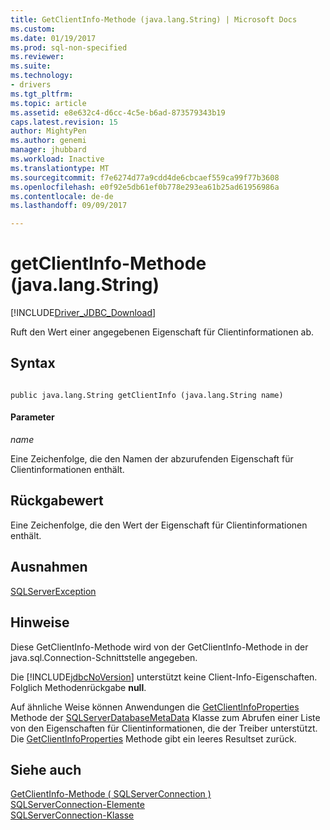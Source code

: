 ```yaml
---
title: GetClientInfo-Methode (java.lang.String) | Microsoft Docs
ms.custom: 
ms.date: 01/19/2017
ms.prod: sql-non-specified
ms.reviewer: 
ms.suite: 
ms.technology:
- drivers
ms.tgt_pltfrm: 
ms.topic: article
ms.assetid: e8e632c4-d6cc-4c5e-b6ad-873579343b19
caps.latest.revision: 15
author: MightyPen
ms.author: genemi
manager: jhubbard
ms.workload: Inactive
ms.translationtype: MT
ms.sourcegitcommit: f7e6274d77a9cdd4de6cbcaef559ca99f77b3608
ms.openlocfilehash: e0f92e5db61ef0b778e293ea61b25ad61956986a
ms.contentlocale: de-de
ms.lasthandoff: 09/09/2017

---
```

# <a name="getclientinfo-method-javalangstring"></a>getClientInfo-Methode (java.lang.String)
[!INCLUDE[Driver_JDBC_Download](../../../includes/driver_jdbc_download.md)]

  Ruft den Wert einer angegebenen Eigenschaft für Clientinformationen ab.  
  
## <a name="syntax"></a>Syntax  
  
```  
  
public java.lang.String getClientInfo (java.lang.String name)  
```  
  
#### <a name="parameters"></a>Parameter  
 *name*  
  
 Eine Zeichenfolge, die den Namen der abzurufenden Eigenschaft für Clientinformationen enthält.  
  
## <a name="return-value"></a>Rückgabewert  
 Eine Zeichenfolge, die den Wert der Eigenschaft für Clientinformationen enthält.  
  
## <a name="exceptions"></a>Ausnahmen  
 [SQLServerException](../../../connect/jdbc/reference/sqlserverexception-class.md)  
  
## <a name="remarks"></a>Hinweise  
 Diese GetClientInfo-Methode wird von der GetClientInfo-Methode in der java.sql.Connection-Schnittstelle angegeben.  
  
 Die [!INCLUDE[jdbcNoVersion](../../../includes/jdbcnoversion_md.md)] unterstützt keine Client-Info-Eigenschaften. Folglich Methodenrückgabe **null**.  
  
 Auf ähnliche Weise können Anwendungen die [GetClientInfoProperties](../../../connect/jdbc/reference/getclientinfoproperties-method-sqlserverdatabasemetadata.md) Methode der [SQLServerDatabaseMetaData](../../../connect/jdbc/reference/sqlserverdatabasemetadata-class.md) Klasse zum Abrufen einer Liste von den Eigenschaften für Clientinformationen, die der Treiber unterstützt. Die [GetClientInfoProperties](../../../connect/jdbc/reference/getclientinfoproperties-method-sqlserverdatabasemetadata.md) Methode gibt ein leeres Resultset zurück.  
  
## <a name="see-also"></a>Siehe auch  
 [GetClientInfo-Methode &#40; SQLServerConnection &#41;](../../../connect/jdbc/reference/getclientinfo-method-sqlserverconnection.md)   
 [SQLServerConnection-Elemente](../../../connect/jdbc/reference/sqlserverconnection-members.md)   
 [SQLServerConnection-Klasse](../../../connect/jdbc/reference/sqlserverconnection-class.md)  
  
  

